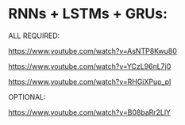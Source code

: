 # RNNs + LSTMs + GRUs:

ALL REQUIRED:

https://www.youtube.com/watch?v=AsNTP8Kwu80

https://www.youtube.com/watch?v=YCzL96nL7j0

https://www.youtube.com/watch?v=RHGiXPuo_pI

OPTIONAL:

https://www.youtube.com/watch?v=B08baRr2LlY

